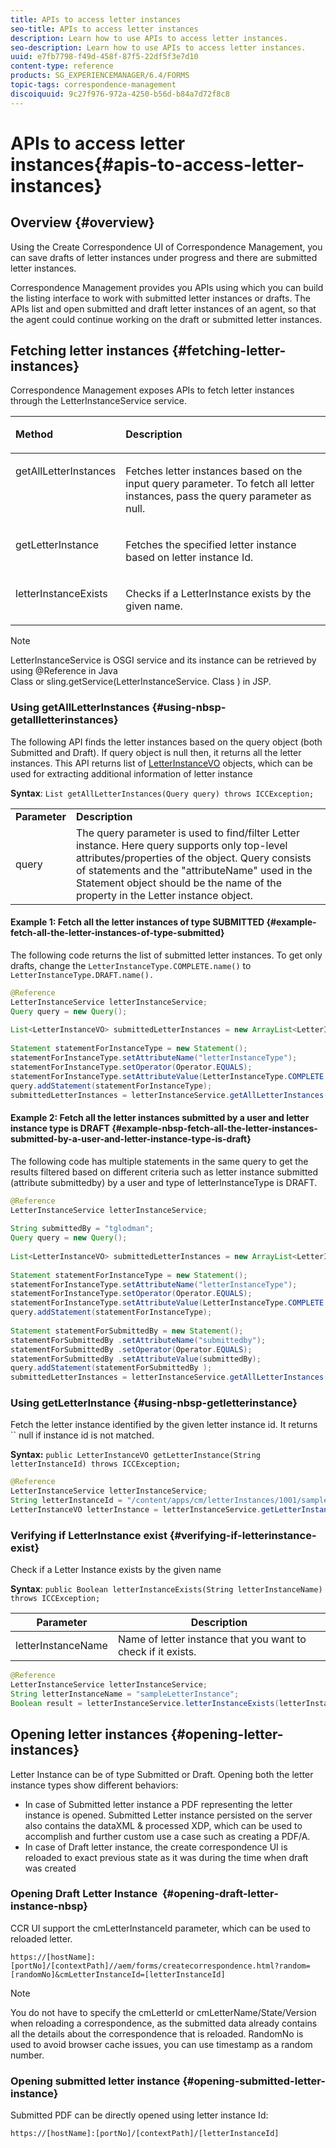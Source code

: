 ```yaml
---
title: APIs to access letter instances
seo-title: APIs to access letter instances
description: Learn how to use APIs to access letter instances.
seo-description: Learn how to use APIs to access letter instances.
uuid: e7fb7798-f49d-458f-87f5-22df5f3e7d10
content-type: reference
products: SG_EXPERIENCEMANAGER/6.4/FORMS
topic-tags: correspondence-management
discoiquuid: 9c27f976-972a-4250-b56d-b84a7d72f8c8
---
```


# APIs to access letter instances{#apis-to-access-letter-instances}

## Overview {#overview}

Using the Create Correspondence UI of Correspondence Management, you can save drafts of letter instances under progress and there are submitted letter instances.

Correspondence Management provides you APIs using which you can build the listing interface to work with submitted letter instances or drafts. The APIs list and open submitted and draft letter instances of an agent, so that the agent could continue working on the draft or submitted letter instances.

## Fetching letter instances {#fetching-letter-instances}

Correspondence Management exposes APIs to fetch letter instances through the LetterInstanceService service.

<table> 
 <tbody> 
  <tr> 
   <td valign="top"><p><strong>Method</strong></p> </td> 
   <td valign="top"><p><strong>Description</strong></p> </td> 
  </tr> 
 </tbody> 
 <tbody> 
  <tr> 
   <td valign="top"><p>getAllLetterInstances</p> </td> 
   <td valign="top"><p>Fetches letter instances based on the input query parameter. To fetch all letter instances, pass the query parameter as null.</p> </td> 
  </tr> 
  <tr> 
   <td valign="top"><p>getLetterInstance</p> </td> 
   <td valign="top"><p>Fetches the specified letter instance based on letter instance Id.</p> </td> 
  </tr> 
  <tr> 
   <td valign="top"><p>letterInstanceExists</p> </td> 
   <td valign="top"><p>Checks if a LetterInstance exists by the given name. </p> </td> 
  </tr> 
 </tbody> 
</table>

>[!NOTE]
>
>LetterInstanceService is OSGI service and its instance can be retrieved by using @Reference in Java  
>Class or sling.getService(LetterInstanceService. Class ) in JSP.

### Using&nbsp;getAllLetterInstances {#using-nbsp-getallletterinstances}

The following API finds the letter instances based on the query object (both Submitted and Draft). If query object is null then, it returns all the letter instances. This API returns list of [LetterInstanceVO](https://helpx.adobe.com/aem-forms/6-2/javadocs/com/adobe/icc/dbforms/obj/LetterInstanceVO.html) objects, which can be used for extracting additional information of letter instance

**Syntax**: `List getAllLetterInstances(Query query) throws ICCException;`

<table> 
 <tbody> 
  <tr> 
   <td><strong>Parameter</strong></td> 
   <td><strong>Description</strong></td> 
  </tr> 
  <tr> 
   <td>query</td> 
   <td>The query parameter is used to find/filter Letter instance. Here query supports only top-level attributes/properties of the object. Query consists of statements and the "attributeName" used in the Statement object should be the name of the property in the Letter instance object.<br /> </td> 
  </tr> 
 </tbody> 
</table>

#### Example 1: Fetch all the letter instances of type SUBMITTED {#example-fetch-all-the-letter-instances-of-type-submitted}

The following code returns the list of submitted letter instances. To get only drafts, change the `LetterInstanceType.COMPLETE.name()` to `LetterInstanceType.DRAFT.name().`

```java
@Reference
LetterInstanceService letterInstanceService;
Query query = new Query();
 
List<LetterInstanceVO> submittedLetterInstances = new ArrayList<LetterInstanceVO>();
 
Statement statementForInstanceType = new Statement();
statementForInstanceType.setAttributeName("letterInstanceType");
statementForInstanceType.setOperator(Operator.EQUALS);
statementForInstanceType.setAttributeValue(LetterInstanceType.COMPLETE.name());
query.addStatement(statementForInstanceType);
submittedLetterInstances = letterInstanceService.getAllLetterInstances(query);

```

#### Example 2:&nbsp;Fetch all the letter instances submitted by a user and letter instance type is DRAFT {#example-nbsp-fetch-all-the-letter-instances-submitted-by-a-user-and-letter-instance-type-is-draft}

The following code has multiple statements in the same query to get the results filtered based on different criteria such as letter instance submitted (attribute submittedby) by a user and type of letterInstanceType is DRAFT.

```java
@Reference
LetterInstanceService letterInstanceService;
 
String submittedBy = "tglodman";
Query query = new Query();
 
List<LetterInstanceVO> submittedLetterInstances = new ArrayList<LetterInstanceVO>();
 
Statement statementForInstanceType = new Statement();
statementForInstanceType.setAttributeName("letterInstanceType");
statementForInstanceType.setOperator(Operator.EQUALS);
statementForInstanceType.setAttributeValue(LetterInstanceType.COMPLETE.name());
query.addStatement(statementForInstanceType);
 
Statement statementForSubmittedBy = new Statement();
statementForSubmittedBy .setAttributeName("submittedby");
statementForSubmittedBy .setOperator(Operator.EQUALS);
statementForSubmittedBy .setAttributeValue(submittedBy);
query.addStatement(statementForSubmittedBy );
submittedLetterInstances = letterInstanceService.getAllLetterInstances(query);
```

### Using&nbsp;getLetterInstance {#using-nbsp-getletterinstance}

Fetch the letter instance identified by the given letter instance id. It returns `` null if instance id is not matched.

**Syntax:** `public LetterInstanceVO getLetterInstance(String letterInstanceId) throws ICCException;`

```java
@Reference
LetterInstanceService letterInstanceService;
String letterInstanceId = "/content/apps/cm/letterInstances/1001/sampleLetterInstance";
LetterInstanceVO letterInstance = letterInstanceService.getLetterInstance(letterInstanceId );
```

### Verifying if LetterInstance exist {#verifying-if-letterinstance-exist}

Check if a Letter Instance exists by the given name

**Syntax**: `public Boolean letterInstanceExists(String letterInstanceName) throws ICCException;`

| **Parameter** |**Description** |
|---|---|
| letterInstanceName |Name of letter instance that you want to check if it exists. |

```java
@Reference
LetterInstanceService letterInstanceService;
String letterInstanceName = "sampleLetterInstance";
Boolean result = letterInstanceService.letterInstanceExists(letterInstanceName );
```

## Opening letter instances {#opening-letter-instances}

Letter Instance can be of type Submitted or Draft. Opening both the letter instance types show different behaviors:

* In case of Submitted letter instance a PDF representing the letter instance is opened. Submitted Letter instance persisted on the server also contains the dataXML & processed XDP, which can be used to accomplish and further custom use a case such as creating a PDF/A.
* In case of Draft letter instance, the create correspondence UI is reloaded to exact previous state as it was during the time when draft was created

### Opening Draft Letter Instance&nbsp; {#opening-draft-letter-instance-nbsp}

CCR UI support the cmLetterInstanceId parameter, which can be used to reloaded letter.

`https://[hostName]:[portNo]/[contextPath]//aem/forms/createcorrespondence.html?random=[randomNo]&cmLetterInstanceId=[letterInstanceId]`

>[!NOTE]
>
>You do not have to specify the cmLetterId or cmLetterName/State/Version when reloading a correspondence, as the submitted data already contains all the details about the correspondence that is reloaded. RandomNo is used to avoid browser cache issues, you can use timestamp as a random number.

### Opening submitted letter instance {#opening-submitted-letter-instance}

Submitted PDF can be directly opened using letter instance Id:

`https://[hostName]:[portNo]/[contextPath]/[letterInstanceId]`
